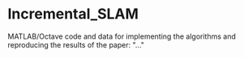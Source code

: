 # Incremental_SLAM
MATLAB/Octave code and data for implementing the algorithms and reproducing the results of the paper: "..."
